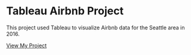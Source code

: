 
# Tableau Airbnb Project

This project used Tableau to visualize Airbnb data for the Seattle area in 2016.

[View My Project]([https://github.com/TKLUSSMANN/TableauAirbnb/blob/main/Dashboard%201.pdf](https://github.com/TKLUSSMANN/TableauAirbnb/blob/main/2016SeattleAirbnb.pdf))

